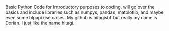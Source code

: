 Basic Python Code for Introductory purposes to coding, will go over the basics and include libraries such as numpys, pandas, matplotlib, and maybe even some blpapi use cases. My github is hitagisbf but really my name is Dorian. I just like the name hitagi.
